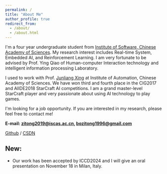 ```yaml
---
permalink: /
title: "About Me"
author_profile: true
redirect_from: 
  - /about/
  - /about.html
---
```

I'm a four year undergraduate student from [Institute of Software, Chinese Academy of Sciences](https://www.is.cas.cn/). My research interest includes Real-time System, Embedded AI, and Reinforcement Learning. I am very fortunate to be advised by Prof. Ying Qiao of Human-computer Interaction technology and intelligent information processing Laboratory.

I used to work with Prof. [Junliang Xing](https://pi.cs.tsinghua.edu.cn/lab/people/jlxing/en/) at Institute of Automation, Chinese Academy of Sciences. We have won third and fourth place in the CIG2017 and AIIDE2018 StarCraft AI competitions. I am a grand master-level StarCraft player and very passionate about using AI technology to play games.

I'm looking for a job opportunity. If you are interested in my research, please feel free to contact me!

**E-mail: zitong2019@iscas.ac.cn, bozitong1996@gmail.com**

[Github](https://github.com/) / [CSDN](https://blog.csdn.net/bozitong1996?spm=1011.2415.3001.5343)

                      


New:
------
* Our work has been accepted by ICCD2024 and I will give an oral presentation on November 18 in Milan, Italy.
